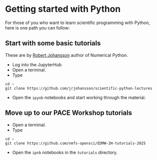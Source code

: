 # Getting started with Python

For those of you who want to learn scientific programming with Python, here is one path you can follow:

## Start with some basic tutorials

These are by [Robert Johansson](https://jrjohansson.github.io/) author of Numerical Python.

* Log into the JupyterHub
* Open a terminal.
* Type
```
cd ~
git clone https://github.com/jrjohansson/scientific-python-lectures
```
* Open the `ipynb` notebooks and start working through the material.

## Move up to our PACE Workshop tutorials

* Open a terminal.
* Type
```
cd ~
git clone https://github.com/nmfs-opensci/EDMW-2H-tutorials-2025
```
* Open the `ipnb` notebooks in the `tutorials` directory.
